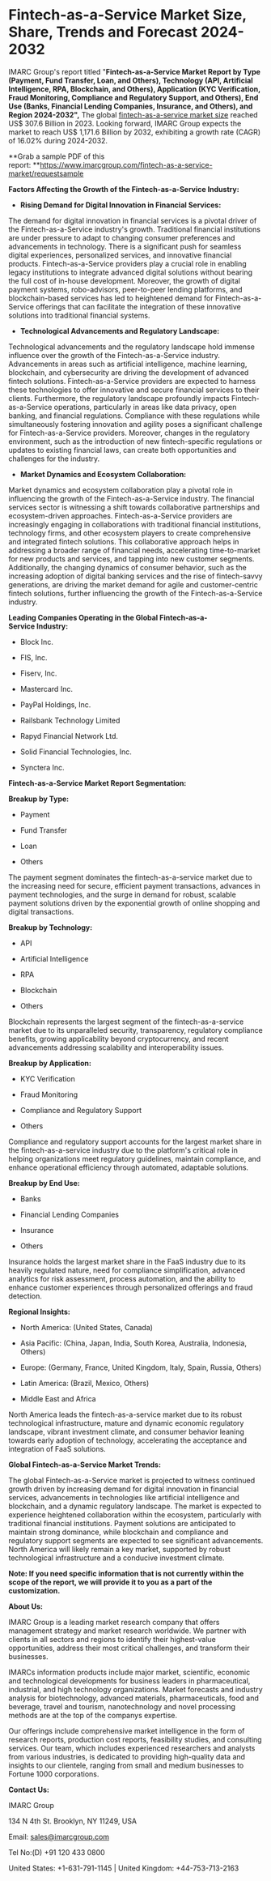 # **Fintech-as-a-Service Market Size, Share, Trends and Forecast 2024-2032**

IMARC Group\'s report titled \"**Fintech-as-a-Service Market Report by
Type (Payment, Fund Transfer, Loan, and Others), Technology (API,
Artificial Intelligence, RPA, Blockchain, and Others), Application (KYC
Verification, Fraud Monitoring, Compliance and Regulatory Support, and
Others), End Use (Banks, Financial Lending Companies, Insurance, and
Others), and Region 2024-2032\",** The global [fintech-as-a-service
market size](https://www.imarcgroup.com/fintech-as-a-service-market)
reached US\$ 307.6 Billion in 2023. Looking forward, IMARC Group expects
the market to reach US\$ 1,171.6 Billion by 2032, exhibiting a growth
rate (CAGR) of 16.02% during 2024-2032.

**Grab a sample PDF of this
report: **<https://www.imarcgroup.com/fintech-as-a-service-market/requestsample>

**Factors Affecting the Growth of the Fintech-as-a-Service Industry:**

-   **Rising Demand for Digital Innovation in Financial Services:**

The demand for digital innovation in financial services is a pivotal
driver of the Fintech-as-a-Service industry\'s growth. Traditional
financial institutions are under pressure to adapt to changing consumer
preferences and advancements in technology. There is a significant push
for seamless digital experiences, personalized services, and innovative
financial products. Fintech-as-a-Service providers play a crucial role
in enabling legacy institutions to integrate advanced digital solutions
without bearing the full cost of in-house development. Moreover, the
growth of digital payment systems, robo-advisors, peer-to-peer lending
platforms, and blockchain-based services has led to heightened demand
for Fintech-as-a-Service offerings that can facilitate the integration
of these innovative solutions into traditional financial systems.

-   **Technological Advancements and Regulatory Landscape:**

Technological advancements and the regulatory landscape hold immense
influence over the growth of the Fintech-as-a-Service industry.
Advancements in areas such as artificial intelligence, machine learning,
blockchain, and cybersecurity are driving the development of advanced
fintech solutions. Fintech-as-a-Service providers are expected to
harness these technologies to offer innovative and secure financial
services to their clients. Furthermore, the regulatory landscape
profoundly impacts Fintech-as-a-Service operations, particularly in
areas like data privacy, open banking, and financial regulations.
Compliance with these regulations while simultaneously fostering
innovation and agility poses a significant challenge for
Fintech-as-a-Service providers. Moreover, changes in the regulatory
environment, such as the introduction of new fintech-specific
regulations or updates to existing financial laws, can create both
opportunities and challenges for the industry.

-   **Market Dynamics and Ecosystem Collaboration:**

Market dynamics and ecosystem collaboration play a pivotal role in
influencing the growth of the Fintech-as-a-Service industry. The
financial services sector is witnessing a shift towards collaborative
partnerships and ecosystem-driven approaches. Fintech-as-a-Service
providers are increasingly engaging in collaborations with traditional
financial institutions, technology firms, and other ecosystem players to
create comprehensive and integrated fintech solutions. This
collaborative approach helps in addressing a broader range of financial
needs, accelerating time-to-market for new products and services, and
tapping into new customer segments. Additionally, the changing dynamics
of consumer behavior, such as the increasing adoption of digital banking
services and the rise of fintech-savvy generations, are driving the
market demand for agile and customer-centric fintech solutions, further
influencing the growth of the Fintech-as-a-Service industry.

**Leading Companies Operating in the Global
Fintech-as-a-Service Industry:**

-   Block Inc.

-   FIS, Inc.

-   Fiserv, Inc.

-   Mastercard Inc.

-   PayPal Holdings, Inc.

-   Railsbank Technology Limited

-   Rapyd Financial Network Ltd.

-   Solid Financial Technologies, Inc.

-   Synctera Inc.

**Fintech-as-a-Service Market Report Segmentation:**

**Breakup by Type:**

-   Payment

-   Fund Transfer

-   Loan

-   Others

The payment segment dominates the fintech-as-a-service market due to the
increasing need for secure, efficient payment transactions, advances in
payment technologies, and the surge in demand for robust, scalable
payment solutions driven by the exponential growth of online shopping
and digital transactions.

**Breakup by Technology:**

-   API

-   Artificial Intelligence

-   RPA

-   Blockchain

-   Others

Blockchain represents the largest segment of the fintech-as-a-service
market due to its unparalleled security, transparency, regulatory
compliance benefits, growing applicability beyond cryptocurrency, and
recent advancements addressing scalability and interoperability issues.

**Breakup by Application:**

-   KYC Verification

-   Fraud Monitoring

-   Compliance and Regulatory Support

-   Others

Compliance and regulatory support accounts for the largest market share
in the fintech-as-a-service industry due to the platform\'s critical
role in helping organizations meet regulatory guidelines, maintain
compliance, and enhance operational efficiency through automated,
adaptable solutions.

**Breakup by End Use:**

-   Banks

-   Financial Lending Companies

-   Insurance

-   Others

Insurance holds the largest market share in the FaaS industry due to its
heavily regulated nature, need for compliance simplification, advanced
analytics for risk assessment, process automation, and the ability to
enhance customer experiences through personalized offerings and fraud
detection.

**Regional Insights:**

-   North America: (United States, Canada)

-   Asia Pacific: (China, Japan, India, South Korea, Australia,
    Indonesia, Others)

-   Europe: (Germany, France, United Kingdom, Italy, Spain, Russia,
    Others)

-   Latin America: (Brazil, Mexico, Others)

-   Middle East and Africa

North America leads the fintech-as-a-service market due to its robust
technological infrastructure, mature and dynamic economic regulatory
landscape, vibrant investment climate, and consumer behavior leaning
towards early adoption of technology, accelerating the acceptance and
integration of FaaS solutions.

**Global Fintech-as-a-Service Market Trends:**

The global Fintech-as-a-Service market is projected to witness continued
growth driven by increasing demand for digital innovation in financial
services, advancements in technologies like artificial intelligence and
blockchain, and a dynamic regulatory landscape. The market is expected
to experience heightened collaboration within the ecosystem,
particularly with traditional financial institutions. Payment solutions
are anticipated to maintain strong dominance, while blockchain and
compliance and regulatory support segments are expected to see
significant advancements. North America will likely remain a key market,
supported by robust technological infrastructure and a conducive
investment climate.

**Note: If you need specific information that is not currently within
the scope of the report, we will provide it to you as a part of the
customization.**

**About Us:**

IMARC Group is a leading market research company that offers management
strategy and market research worldwide. We partner with clients in all
sectors and regions to identify their highest-value opportunities,
address their most critical challenges, and transform their businesses.

IMARCs information products include major market, scientific, economic
and technological developments for business leaders in pharmaceutical,
industrial, and high technology organizations. Market forecasts and
industry analysis for biotechnology, advanced materials,
pharmaceuticals, food and beverage, travel and tourism, nanotechnology
and novel processing methods are at the top of the companys expertise.

Our offerings include comprehensive market intelligence in the form of
research reports, production cost reports, feasibility studies, and
consulting services. Our team, which includes experienced researchers
and analysts from various industries, is dedicated to providing
high-quality data and insights to our clientele, ranging from small and
medium businesses to Fortune 1000 corporations.

**Contact Us:**

IMARC Group

134 N 4th St. Brooklyn, NY 11249, USA

Email: sales@imarcgroup.com

Tel No:(D) +91 120 433 0800

United States: +1-631-791-1145 \| United Kingdom: +44-753-713-2163
